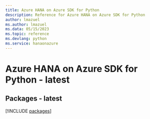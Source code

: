 ```yaml
---
title: Azure HANA on Azure SDK for Python
description: Reference for Azure HANA on Azure SDK for Python
author: lmazuel
ms.author: lmazuel
ms.data: 05/15/2023
ms.topic: reference
ms.devlang: python
ms.service: hanaonazure
---
```

# Azure HANA on Azure SDK for Python - latest
## Packages - latest
[!INCLUDE [packages](hana-on-azure-index.md)]